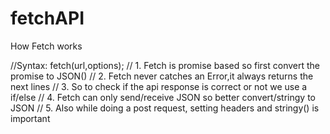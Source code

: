 # fetchAPI
How Fetch works

//Syntax:   fetch(url,options);
// 1. Fetch is promise based so first convert the promise to JSON()
// 2. Fetch never catches an Error,it always returns the next lines
// 3. So to check if the api response is correct or not we use a if/else
// 4. Fetch can only send/receive JSON so better convert/stringy to JSON
// 5. Also while doing a post request, setting headers and stringy() is important
